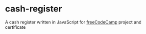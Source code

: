 # cash-register
A cash register written in JavaScript for [freeCodeCamp](https://www.freecodecamp.org/learn/javascript-algorithms-and-data-structures/javascript-algorithms-and-data-structures-projects/cash-register) project and certificate
